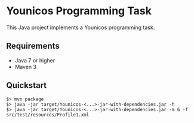 Younicos Programming Task
=========================

This Java project implements a Younicos programming task.  

Requirements
------------

* Java 7 or higher
* Maven 3

Quickstart
-----------

    $> mvn package
    $> java -jar target/Younicos-<...>-jar-with-dependencies.jar -h
    $> java -jar target/Younicos-<...>-jar-with-dependencies.jar -m 6 -f src/test/resources/Profile1.xml


